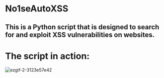 # No1seAutoXSS
## This is a Python script that is designed to search for and exploit XSS vulnerabilities on websites.

# The script in action: 

![ezgif-2-3123e57e42](https://user-images.githubusercontent.com/98566890/235502522-0ceadafc-2b81-45b4-9c52-dc6a3ced1225.gif)
